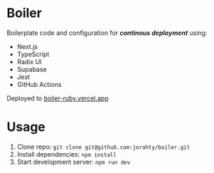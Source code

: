 # Boiler

Boilerplate code and configuration for **_continous deployment_** using:

- Next.js
- TypeScript
- Radix UI
- Supabase
- Jest
- GitHub Actions

Deployed to [boiler-ruby.vercel.app](https://boiler-ruby.vercel.app/)

# Usage

1. Clone repo: `git clone git@github.com:jorahty/boiler.git`
2. Install dependencies: `npm install`
3. Start development server: `npm run dev`
